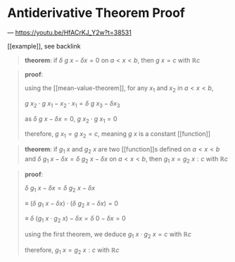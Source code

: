 # Antiderivative Theorem Proof

&mdash; <https://youtu.be/HfACrKJ_Y2w?t=38531>

[[example]], see backlink

> **theorem**: if $\delta\ g\ x - \delta x = 0$ on $a < x < b$, then $g\ x = c$ with $\mathbb R c$

> **proof**:
>
> using the [[mean-value-theorem]], for any $x_1$ and $x_2$ in $a < x < b$,
>
> $g\ x_2 \cdot g\ x_1 - x_2 \cdot x_1 = \delta\ g\ x_3 - \delta x_3$
>
> as $\delta\ g\ x - \delta x = 0$, $g\ x_2 \cdot g\ x_1 = 0$
>
> therefore, $g\ x_1 = g\ x_2 = c$, meaning $g\ x$ is a constant [[function]]

> **theorem**: if $g_1\ x$ and $g_2\ x$ are two [[function]]s defined on $a < x < b$ and $\delta\ g_1\ x - \delta x = \delta\ g_2\ x - \delta x$ on $a < x < b$, then $g_1\ x = g_2\ x : c$ with $\mathbb R c$

> **proof**:
>
> $\delta\ g_1\ x - \delta x = \delta\ g_2\ x - \delta x$
>
> $\equiv\ (\delta\ g_1\ x - \delta x) \cdot (\delta\ g_2\ x - \delta x) = 0$
>
> $\equiv\ \delta\ (g_1\ x \cdot g_2\ x) - \delta x = \delta\ 0 - \delta x = 0$
>
> using the first theorem, we deduce $g_1\ x \cdot g_2\ x = c$ with $\mathbb R c$
>
> therefore, $g_1\ x = g_2\ x : c$ with $\mathbb R c$
